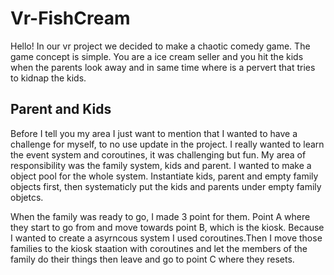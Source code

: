 # Vr-FishCream

Hello! In our vr project we decided to make a chaotic comedy game. The game concept is simple. You are a ice cream seller and you hit the kids when the parents look away and in same time where is a pervert that tries to kidnap the kids. 

## Parent and Kids
Before I tell you my area I just want to mention that I wanted to have a challenge for myself, to no use update in the project. I really wanted to learn the event system and coroutines, it was challenging but fun. My area of responsibility was the family system, kids and parent. I wanted to make a object pool for the whole system. Instantiate kids, parent and empty family objects first, then systematicly put the kids and parents under empty family objetcs. 

When the family was ready to go, I made 3 point for them. Point A where they start to go from and move towards point B, which is the kiosk. Because I wanted to create a asyrncous system I used coroutines.Then I move those families to the kiosk staation with coroutines and let the members of the family do their things then leave and go to point C where they resets. 

